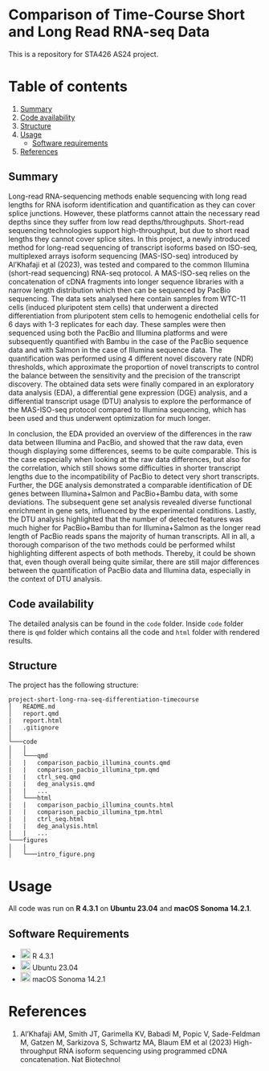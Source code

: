 # Comparison of Time-Course Short and Long Read RNA-seq Data
This is a repository for STA426 AS24 project.
# Table of contents
1. [Summary](#summary)
2. [Code availability](#code)
4. [Structure](#structure)
5. [Usage](#usage)
    * [Software requirements](#Software)
6. [References](#references)

## Summary <a name="summary"></a>
Long-read RNA-sequencing methods enable sequencing with long read lengths for RNA isoform identification and quantification as they can cover splice junctions. However, these platforms cannot attain the necessary read depths since they suffer from low read depths/throughputs. Short-read sequencing technologies support high-throughput, but due to short read lengths they cannot cover splice sites. In this project, a newly introduced method for long-read sequencing of transcript isoforms based on ISO-seq, multiplexed arrays isoform sequencing (MAS-ISO-seq) introduced by Al’Khafaji et al (2023), was tested and compared to the common Illumina (short-read sequencing) RNA-seq protocol. A MAS-ISO-seq relies on the concatenation of cDNA fragments into longer sequence libraries with a narrow length distribution which then can be sequenced by PacBio sequencing. The data sets analysed here contain samples from WTC-11 cells (induced pluripotent stem cells) that underwent a directed differentiation from pluripotent stem cells to hemogenic endothelial cells for 6 days with 1-3 replicates for each day. These samples were then sequenced using both the PacBio and Illumina platforms and were subsequently quantified with Bambu in the case of the PacBio sequence data and with Salmon in the case of Illumina sequence data. The quantification was performed using 4 different novel discovery rate (NDR) thresholds, which approximate the proportion of novel transcripts to control the balance between the sensitivity and the precision of the transcript discovery. The obtained data sets were finally compared in an exploratory data analysis (EDA), a differential gene expression (DGE) analysis, and a differential transcript usage (DTU) analysis to explore the performance of the MAS-ISO-seq protocol compared to Illumina sequencing, which has been used and thus underwent optimization for much longer.

In conclusion, the EDA provided an overview of the differences in the raw data between Illumina and PacBio, and showed that the raw data, even though displaying some differences, seems to be quite comparable. This is the case especially when looking at the raw data differences, but also for the correlation, which still shows some difficulties in shorter transcript lengths due to the incompatibility of PacBio to detect very short transcripts. Further, the DGE analysis demonstrated a comparable identification of DE genes between Illumina+Salmon and PacBio+Bambu data, with some deviations. The subsequent gene set analysis revealed diverse functional enrichment in gene sets, influenced by the experimental conditions. Lastly, the DTU analysis highlighted that the number of detected features was much higher for PacBio+Bambu than for Illumina+Salmon as the longer read length of PacBio reads spans the majority of human transcripts. All in all, a thorough comparison of the two methods could be performed whilst highlighting different aspects of both methods. Thereby, it could be shown that, even though overall being quite similar, there are still major differences between the quantification of PacBio data and Illumina data, especially in the context of DTU analysis.

## Code availability <a name="code"></a>
The detailed analysis can be found in the `code` folder. Inside `code` folder there is `qmd` folder which contains all the code and `html` folder with rendered results.

## Structure <a name="structure"></a>
The project has the following structure:

```
project-short-long-rna-seq-differentiation-timecourse
│   README.md
│   report.qmd
|   report.html
|   .gitignore
│
└───code
│   │
│   └───qmd
|   |   comparison_pacbio_illumina_counts.qmd
|   |   comparison_pacbio_illumina_tpm.qmd
|   |   ctrl_seq.qmd
|   |   deg_analysis.qmd
|   |   ...
│   └───html
|   |   comparison_pacbio_illumina_counts.html
|   |   comparison_pacbio_illumina_tpm.html
|   |   ctrl_seq.html
|   |   deg_analysis.html
|   |   ...
└───figures
│   │
│   └───intro_figure.png

```


 # Usage <a name="usage"></a>

All code was run on **R 4.3.1** on **Ubuntu 23.04** and **macOS Sonoma 14.2.1**. 

## Software Requirements <a name="Software"></a>

* <img src=https://github.com/simple-icons/simple-icons/blob/develop/icons/python.svg height=20> R 4.3.1
* <img src=https://github.com/simple-icons/simple-icons/blob/develop/icons/ubuntu.svg height = 20> Ubuntu 23.04
* <img src=https://github.com/simple-icons/simple-icons/blob/develop/icons/macos.svg height=20> macOS Sonoma 14.2.1


# References <a name="references"></a>

1. Al’Khafaji AM, Smith JT, Garimella KV, Babadi M, Popic V, Sade-Feldman M, Gatzen M, Sarkizova S, Schwartz MA, Blaum EM et al (2023) High-throughput RNA isoform sequencing using programmed cDNA concatenation. Nat Biotechnol
